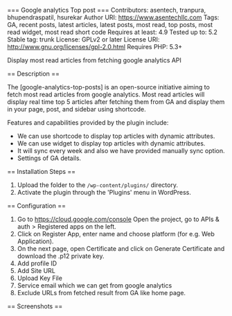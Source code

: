 === Google analytics Top post ===
Contributors: asentech, tranpura, bhupendraspatil, hsurekar
Author URI: https://www.asentechllc.com
Tags: GA, recent posts, latest articles, latest posts, most read, top posts, most read widget, most read short code
Requires at least: 4.9
Tested up to: 5.2
Stable tag: trunk
License: GPLv2 or later
License URI: http://www.gnu.org/licenses/gpl-2.0.html
Requires PHP: 5.3+


Display most read articles from fetching google analytics API

== Description ==

The [google-analytics-top-posts] is an open-source initiative aiming to fetch most read articles from google analytics. Most read articles will display real time top 5 articles after fetching them from GA and display them in your page, post, and sidebar using shortcode.

Features and capabilities provided by the plugin include:
- We can use shortcode to display top articles with dynamic attributes.
- We can use widget to display top articles with dynamic attributes.
- It will sync every week and also we have provided manually sync option.
- Settings of GA details.

== Installation Steps ==
1. Upload the folder to the `/wp-content/plugins/` directory.
2. Activate the plugin through the 'Plugins' menu in WordPress.


== Configuration ==
1. Go to https://cloud.google.com/console Open the project, go to APIs & auth > Registered apps on the left.
2. Click on Register App, enter name and choose platform (for e.g. Web Application).
3. On the next page, open Certificate and click on Generate Certificate and download the .p12 private key.
4. Add profile ID
5. Add Site URL
6. Upload Key File
7. Service email which we can get from google analytics
8. Exclude URLs from fetched result from GA like home page.

== Screenshots ==
